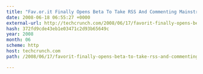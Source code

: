 ```yaml
---
title: "Fav.or.it Finally Opens Beta To Take RSS And Commenting Mainstream"
date: 2008-06-18 06:55:27 +0000
external-url: http://techcrunch.com/2008/06/17/favorit-finally-opens-beta-to-take-rss-and-commenting-mainstream/
hash: 372fd9cde43eb1e03471c2d93b65649c
year: 2008
month: 06
scheme: http
host: techcrunch.com
path: /2008/06/17/favorit-finally-opens-beta-to-take-rss-and-commenting-mainstream/

---
```



